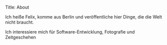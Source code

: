 Title: About

Ich heiße Felix, komme aus Berlin und veröffentliche hier Dinge, die die Welt nicht braucht.

Ich interessiere mich für Software-Entwicklung, Fotografie und Zeitgeschehen

